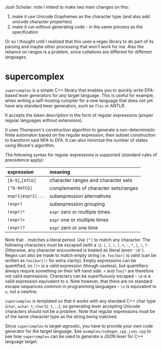 Josh Scholar:  note I intend to make two main changes on this:
1) make it use Unicode Graphemes as the character type (and also add unicode character properties)
2) make it run without generating code - in the same process as the specification

Or so I thought until I realized that this uses a regex library to do part of its parsing and maybe other processing
that won't work for me.  Also the reliance on ranges is a problem, since collations are different for different languages.

supercomplex
============

`supercomplex` is a simple C++ library that enables you to quickly write DFA-based lexer generators for any target
language. This is useful for example, when writing a self-hosting compiler for a new language that does not yet have
any standard lexer generators, such as `flex` or ANTLR.

It accepts the token description in the form of regular expressions (proper regular languages without extensions).

It uses Thompson's construction algorithm to generate a non-deterministic finite automaton based on the regular
expression, then subset construction to transform said NFA to DFA. It can also minimize the number of states using
Moore's algorithm.

The following syntax for regular expressions is supported (standard rules of precedence apply):

| expression | meaning
|:-----------|:--------
| `[0-9]`,`[ATCG]` | character ranges and character sets
| `[^0-9ATCG]` | complements of character sets/ranges
| <code>expr1&#124;expr2&#124;...</code> | subexpression alternatives
| `(expr)` | subexpression grouping
| `(expr)*` | `expr` zero or multiple times
| `(expr)+` | `expr` one or multiple times
| `(expr)?` | `expr` zero or one time

Note that `.` matches a literal period. Use `[^]` to match any character. The following characters must be escaped
(with a `\`): `[`, `]`, `(`, `)`, `+`, `-`, `*`, `|`, `\`, `?`. Otherwise, any character encountered is treated as
literal (even `'\0'`). Regex can also be made to match empty string i.e. `foo|bar|` is valid (can be written as
`foo|bar|()` for extra clarity). Empty expressions can be quantified, so `()+` is a valid expression (though useless),
but quantifiers always require something on their left hand side. `+` and `foo|*` are therefore not valid expressions.
Characters can be superfluously escaped - `\4` is a valid expression equivalent to `4`. Note however, that there are no
standard escape sequences common in programming languages - `\n` is equivalent to `n`, not a newline.

`supercomplex` is templated so that it works with any standard C++ char type (`char`, `wchar_t`, `char32_t`, ...), so
generating lexer accepting Unicode characters should not be a problem. Note that regular expressions must be of the same
 character type as the string being matched.

Since `supercomplex` is target-agnostic, you have to provide your own code generator for the target language. See
`examples/codegen_cpp_json.cpp` to see how `supercomplex` can be used to generate a JSON lexer for C++ language target.
